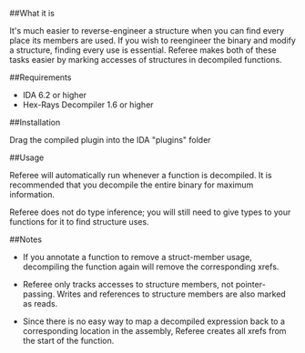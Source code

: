 ##What it is

It's much easier to reverse-engineer a structure when you can find every place its members are used. If you wish to reengineer the binary and modify a structure, finding every use is essential. Referee makes both of these tasks easier by marking accesses of structures in decompiled functions.

##Requirements

 * IDA 6.2 or higher
 * Hex-Rays Decompiler 1.6 or higher

##Installation

Drag the compiled plugin into the IDA "plugins" folder

##Usage

Referee will automatically run whenever a function is decompiled. It is recommended that you decompile the entire binary for maximum information.

Referee does not do type inference;  you will still need to give types to your functions for it to find structure uses.

##Notes

 * If you annotate a function to remove a struct-member usage, decompiling the function again will remove the corresponding xrefs.

 * Referee only tracks accesses to structure members, not pointer-passing. Writes and references to structure members are also marked as reads.

 * Since there is no easy way to map a decompiled expression back to a corresponding location in the assembly, Referee creates all xrefs from the start of the function.
